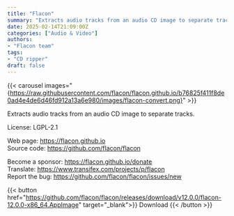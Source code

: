 ```yaml
---
title: "Flacon"
summary: "Extracts audio tracks from an audio CD image to separate tracks."
date: 2025-02-14T21:09:00Z
categories: ["Audio & Video"]
authors:
- "Flacon team"
tags: 
- "CD ripper"
draft: false
---
```


{{< carousel images="{https://raw.githubusercontent.com/flacon/flacon.github.io/b76825f411f8de0ad4e4de6d46fd912a13a6e980/images/flacon-convert.png}" >}}

Extracts audio tracks from an audio CD image to separate tracks.

License: LGPL-2.1

Web page: <https://flacon.github.io>  
Source code: <https://github.com/flacon/flacon>

Become a sponsor: <https://flacon.github.io/donate>  
Translate: <https://www.transifex.com/projects/p/flacon>  
Report the bug: <https://github.com/flacon/flacon/issues/new>  

{{< button href="https://github.com/flacon/flacon/releases/download/v12.0.0/flacon-12.0.0-x86_64.AppImage" target="_blank">}}
Download
{{< /button >}}
